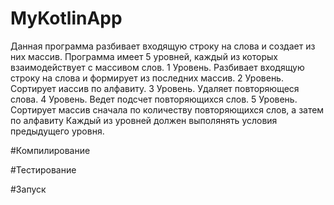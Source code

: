 # MyKotlinApp
Данная программа разбивает входящую строку на слова и создает из них 
массив.
Программа имеет 5 уровней, каждый из которых взаимодействует с 
массивом слов.
1 Уровень. Разбивает входящую строку на слова и формирует 
из последних массив.
2 Уровень. Сортирует иассив по алфавиту.
3 Уровень. Удаляет повторяющеся слова.
4 Уровень. Ведет подсчет повторяющихся слов.
5 Уровень. Сортирует массив сначала по количеству повторяющихся слов, а затем по алфавиту
Каждый из уровней должен выполянять условия предыдущего уровня. 

#Компилирование

#Тестирование

#Запуск
